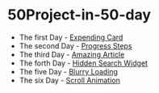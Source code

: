 # 50Project-in-50-day

- The first Day - [Expending Card](https://50project.netlify.app/01-first/index.html)
- The second Day - [Progress Steps](https://50project.netlify.app/02-second/index.html)
- The third Day - [Amazing Article](https://50project.netlify.app/03-third/index.html)
- The forth Day - [Hidden Search Widget](https://50project.netlify.app/04-foure/index.html)
- The five Day - [Blurry Loading](https://50project.netlify.app/05-five/index.html)
- The six Day - [Scroll Animation](https://50project.netlify.app/06-six/index.html)

